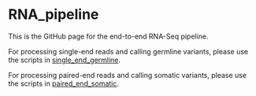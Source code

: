 # RNA_pipeline

This is the GitHub page for the end-to-end RNA-Seq pipeline.

For processing single-end reads and calling germline variants, please use the scripts in [single_end_germline](https://github.com/EkaRusadze/RNA_pipeline/tree/main/single_end_germline).

For processing paired-end reads and calling somatic variants, please use the scripts in [paired_end_somatic](https://github.com/EkaRusadze/RNA_pipeline/tree/main/paired_end_somatic).